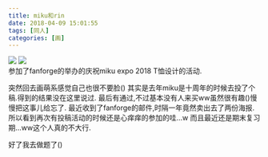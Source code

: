```yaml
---
title: miku和rin
date: 2018-04-09 15:01:55
tags: [同人]
categories: [画]
---
```

<a data-fancybox="gallery" href="P072_1.png"><img src="P072_1.png"></a>
<a data-fancybox="gallery" href="P072_2.jpg"><img src="P072_2.jpg"></a>
<br>
参加了fanforge的举办的庆祝miku expo 2018 T恤设计的活动.


突然回去画萌系感觉自己也很不要脸()
其实是去年miku是十周年的时候去投了个稿.得到的结果没在这里说过.
最后有通过,不过基本没有人来买ww虽然很有趣()慢慢把这事儿给忘了.
最近收到了fanforge的邮件,时隔一年竟然卖出去了两份海报.
所以看到再次有投稿活动的时候还是心痒痒的参加的哇…w
而且最近还是期末复习期…ww这个人真的不大行.

好了我去做题了()
